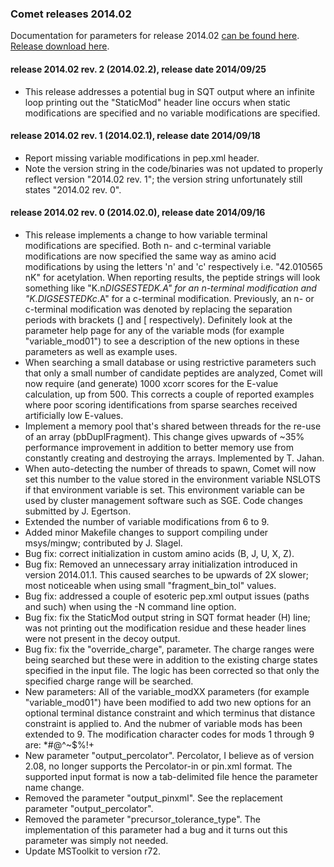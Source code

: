 ### Comet releases 2014.02

Documentation for parameters for release 2014.02 [can be found here](/Comet/parameters/parameters_201402/).
[Release download here](https://sourceforge.net/projects/comet-ms/files/).

#### release 2014.02 rev. 2 (2014.02.2), release date 2014/09/25
- This release addresses a potential bug in SQT output where an infinite loop
printing out the "StaticMod" header line occurs when static modifications are
specified and no variable modifications are specified.

#### release 2014.02 rev. 1 (2014.02.1), release date 2014/09/18
- Report missing variable modifications in pep.xml header.
- Note the version string in the code/binaries was not updated to properly
reflect version "2014.02 rev. 1"; the version string unfortunately still states
"2014.02 rev. 0".

#### release 2014.02 rev. 0 (2014.02.0), release date 2014/09/16
- This release implements a change to how variable terminal modifications are
specified. Both n- and c-terminal variable modifications are now specified the
same way as amino acid modifications by using the letters 'n' and 'c'
respectively i.e. "42.010565 nK" for acetylation. When reporting results, the
peptide strings will look something like "K.n*DIGSESTEDK.A" for an n-terminal
modification and "K.DIGSESTEDKc*.A" for a c-terminal modification. Previously,
an n- or c-terminal modification was denoted by replacing the separation
periods with brackets (] and [ respectively). Definitely look at the parameter
help page for any of the variable mods (for example "variable_mod01") to see a
description of the new options in these parameters as well as example uses.
- When searching a small database or using restrictive parameters such that
only a small number of candidate peptides are analyzed, Comet will now require
(and generate) 1000 xcorr scores for the E-value calculation, up from 500. This
corrects a couple of reported examples where poor scoring identifications from
sparse searches received artificially low E-values.
- Implement a memory pool that's shared between threads for the re-use of an
array (pbDuplFragment). This change gives upwards of ~35% performance
improvement in addition to better memory use from constantly creating and
destroying the arrays. Implemented by T. Jahan.
- When auto-detecting the number of threads to spawn, Comet will now set this
number to the value stored in the environment variable NSLOTS if that
environment variable is set. This environment variable can be used by cluster
management software such as SGE. Code changes submitted by J. Egertson.
- Extended the number of variable modifications from 6 to 9.
- Added minor Makefile changes to support compiling under msys/mingw;
contributed by J. Slagel.
- Bug fix: correct initialization in custom amino acids (B, J, U, X, Z).
- Bug fix: Removed an unnecessary array initialization introduced in version
2014.01.1. This caused searches to be upwards of 2X slower; most noticeable
when using small "fragment_bin_tol" values.
- Bug fix: addressed a couple of esoteric pep.xml output issues (paths and
such) when using the -N<name> command line option.
- Bug fix: fix the StaticMod output string in SQT format header (H) line; was
not printing out the modification residue and these header lines were not
present in the decoy output.
- Bug fix: fix the "override_charge", parameter. The charge ranges were being
searched but these were in addition to the existing charge states specified in
the input file. The logic has been corrected so that only the specified charge
range will be searched.
- New parameters: All of the variable_modXX parameters (for example
"variable_mod01") have been modified to add two new options for an optional
terminal distance constraint and which terminus that distance constraint is
applied to. And the nubmer of variable mods has been extended to 9. The
modification character codes for mods 1 through 9 are: *#@^~$%!+
- New parameter "output_percolator". Percolator, I believe as of version 2.08,
no longer supports the Percolator-in or pin.xml format. The supported input
format is now a tab-delimited file hence the parameter name change.
- Removed the parameter "output_pinxml". See the replacement parameter
"output_percolator".
- Removed the parameter "precursor_tolerance_type". The implementation of this
parameter had a bug and it turns out this parameter was simply not needed.
- Update MSToolkit to version r72.
